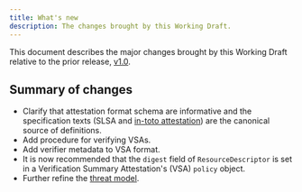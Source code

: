 ```yaml
---
title: What's new
description: The changes brought by this Working Draft.
---
```


This document describes the major changes brought by this Working
Draft relative to the prior release, [v1.0].

## Summary of changes

-   Clarify that attestation format schema are informative and the
    specification texts (SLSA and [in-toto attestation]) are the canonical
    source of definitions.
-   Add procedure for verifying VSAs.
-   Add verifier metadata to VSA format.
-   It is now recommended that the `digest` field of `ResourceDescriptor` is
    set in a Verification Summary Attestation's (VSA) `policy` object.
-   Further refine the [threat model](threats).

<!-- Footnotes and link definitions -->

[in-toto attestation]: https://github.com/in-toto/attestation
[v1.0]: /spec/v1.0/
